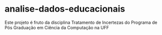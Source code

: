 # analise-dados-educacionais
Este projeto é fruto da disciplina Tratamento de Incertezas do Programa de Pós Graduação em Ciência da Computação na UFF

